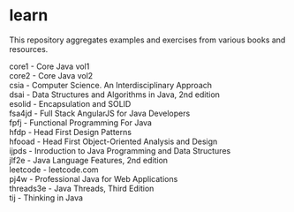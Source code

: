 # learn
This repository aggregates examples and exercises from various books and resources.

core1 - Core Java vol1  
core2 - Core Java vol2  
csia - Computer Science. An Interdisciplinary Approach  
dsai - Data Structures and Algorithms in Java, 2nd edition  
esolid - Encapsulation and SOLID  
fsa4jd - Full Stack AngularJS for Java Developers  
fpfj - Functional Programming For Java  
hfdp - Head First Design Patterns  
hfooad - Head First Object-Oriented Analysis and Design  
ijpds - Inroduction to Java Programming and Data Structures  
jlf2e - Java Language Features, 2nd edition  
leetcode - leetcode.com  
pj4w - Professional Java for Web Applications  
threads3e - Java Threads, Third Edition  
tij - Thinking in Java  
